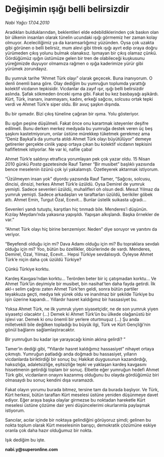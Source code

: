# Değişimin ışığı belli belirsizdir

*Nabi Yağcı 17.04.2010*

<div class="yazi"><p>Aradıkları bulduklarından, beklentileri elde edebildiklerinden çok baskın olan bir ülkenin insanları olarak tünelin ucundaki ışığı görmemiz her zaman kolay olmuyor. Aceleciliğimiz ya da karamsarlığımız yüzünden. Oysa çok uzakta gibi görünen o belli belirsiz, mum alevi gibi titrek ışığı ayırt edip oraya doğru yürümeden çıkış yolunu bulmak olanaksız. Işımayan bir çıkış olamaz çünkü. Gördüğümüz ışığın üstümüze gelen bir tren de olabileceği kuşkusunu yüreğimizde duyuyor olmamıza rağmen o ışığa kaderimize yürür gibi yürümek zorundayız.</p>
<p>Bu yumruk tarihe “Ahmet Türk olayı” olarak geçecek. Buna inanıyorum. O denli önemli bana göre. Olay dediğim bu yumruğun toplumda yarattığı kolektif vicdanın tepkisidir. Vicdanlar da zayıf ışır, ışığı belli belirsizdir aslında. Şafak sökmeden önceki ışıma gibi. Fakat bu kez basbayağı aşikârdı. Kürt, Türk, inananı, inanmayanı, kadını, erkeği sağcısı, solcusu ortak tepki verdi ve Ahmet Türk’e siper oldu. Bir avuç şaşkın dışında. </p>
<p>Bu bir ışımadır. Bizi çıkış tüneline çağıran bir ışıma. Yolu gösteriyor. </p>
<p>Bu ışığın peşine düşülmeli. Fakat önce onu karartmak isteyenler deşifre edilmeli. Bunu derken merkez medyada bu yumruğa destek veren üç beş şaşkını kastetmiyorum, onlar üstüne mürekkep tüketmek gerekmez ama “Deniz Baykal’a da yumurta atıldı Ahmet Türk olayı büyütülüyor” demeye getirenler gerçekte cinlik yapıp ortaya çıkan bu kolektif vicdanın tepkisini hafifletmek istiyorlar. Ne var ki, nafile çaba!</p>
<p>Ahmet Türk’e saldırıyı etraflıca yorumlayan pek çok yazar oldu. 15 Nisan 2010 günkü <i>Posta</i> gazetesinde Rauf Tamer “Bir musibet” başlıklı yazısında bence meselenin özünü çok iyi yakalamıştı. Özetleyerek aktarmak istiyorum. </p>
<p>“Üzülmeyen insan yok” diyordu yazısında Rauf Tamer, “Sağcısı, solcusu, dincisi, dinsizi, herkes Ahmet Türk’e üzüldü. Oysa Demirel de yumruk yemişti. Sadece sevenleri üzüldü, muhalifleri oh olsun dedi. Mesut Yılmaz da yumruk yemişti. Sadece arkadaşları ve taraftarları üzüldü, berikiler göbek attı. Ahmet Emin, Turgut Özal, Ecevit... Bunlar üstelik suikasta uğradı...</p>
<p>Sevenleri yandı tutuştu, karşıtları hiç tınmadı bile. Menderes’i düşünün. Kızılay Meydanı’nda yakasına yapışıldı. Yapışan alkışlandı. Başka örnekler de var.”</p>
<p>“Ahmet Türk olayı hiç birine benzemiyor. Neden” diye soruyor ve yanıtını da veriyor. </p>
<p>“Beyefendi olduğu için mi? Dava Adamı olduğu için mi? Bu topraklara sevdalı olduğu için mi? Yoo, bütün bu özellikler, öbürlerinde de vardı. Menderes, Demirel, Özal, Yılmaz, Ecevit... Hepsi Türkiye sevdalısıydı. Öyleyse Ahmet Türk’e niçin daha çok üzüldü Türkiye?</p>
<p>Çünkü Türkiye korktu.</p>
<p>Kardeş Kavgası’ndan korktu... Terörden beter bir iç çatışmadan korktu... Ve Ahmet Türk’ün deyimiyle bir musibet, bin nasihat’ten daha fayda getirdi. İlk akl-ı selim çağrısı zaten Ahmet Türk’ten geldi, sonra bütün partiler teyakkuza geçti, medya tek yürek oldu ve inanılmaz bir şekilde Türkiye bu işin üzerine kapandı... Yıllardır hasret kaldığımız bir hassasiyet bu.</p>
<p>Yoksa Ahmet Türk, ne ilk yumruk yiyen siyasetçidir, ne de son yumruk yiyen siyasetçi olacaktır (...) Demek ki Ahmet Türk’ün bu ülkede olağanüstü bir işlevi var. Demek ki onu önemli bir yerlere oturtmuşuz (...) Şu anda milletvekili bile değilken topladığı bu büyük ilgi, Türk ve Kürt Gençliği’nin gönül bağlarını sağlamlaştıracaktır.</p>
<p>Bir yumruğun bu kadar işe yarayacağı kimin aklına gelirdi? ”</p>
<p>Tamer’in dediği gibi, “Yıllardır hasret kaldığımız hassasiyet” nihayet ortaya çıkmıştı. Yumruğun patladığı anda doğmadı bu hassasiyet, yılların vicdanlarda biriktirdiği bir sonuç bu; Hakikat duygusunun kazandırdığı, haksızlığa, adaletsizliğe, eşitsizliğe tepki ve yaklaşan kardeş kavgasını hissetmenin getirdiği toplam bir sonuç. Elbette eğer yumruğun hedefi Ahmet Türk gibi, vicdanların onayını kazanmış olduğunu bu olayda gördüğümüz biri olmasaydı bu sonuç kendini dışa vuramazdı.</p>
<p>Fakat olayın yorumu burada bitmez, tersine tam da burada başlıyor. Ve Türk, Kürt herkesi, bütün tarafları Kürt meselesi üstüne yeniden düşünmeye davet ediyor. Eğer araya başka olaylar girmezse bu noktadan hareketle Kürt meselesi üstüne çözüme dair yeni düşüncelerimi okurlarımla paylaşmak istiyorum. </p>
<p>Sancılar, acılar içinde bir noktaya gelindiğini görüyoruz şimdi; gelinen bu nokta toplum olarak Kürt meselesinin barışçı, demokratik çözümüne eskiye oranla çok daha hazır olduğumuz bir nokta.</p>
<p>Işık dediğim bu işte.</p>
<p><b>nabi.y@superonline.com</b></p></div>
